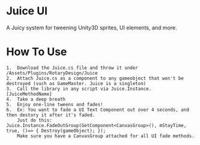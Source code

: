 # Juice UI
A Juicy system for tweening Unity3D sprites, UI elements, and more.

How To Use
=======

	1.  Download the Juice.cs file and throw it under /Assets/Plugins/RotaryDesign/Juice
	2.  Attach Juice.cs as a component to any gameobject that won't be destroyed (such as GameMaster. Juice is a singleton)
	3.  Call the library in any script via Juice.Instance.[JuiceMethodName]
	4.  Take a deep breath
	5.  Enjoy one-line tweens and fades!
	6.  Ex: You want to fade a UI Text Component out over 4 seconds, and then destory it after it's faded.
		Just do this: Juice.Instance.FadeOutGroup(GetComponent<CanvasGroup>(), mStayTime, true, ()=> { Destroy(gameObject); });
		Make sure you have a CanvasGroup attached for all UI fade methods.
